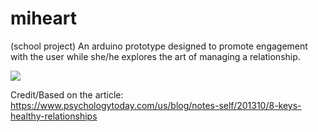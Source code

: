 # miheart
 (school project)
 An arduino prototype designed to promote engagement with the user while she/he explores the art of managing a relationship.
 
 [![](https://res.cloudinary.com/b1917/image/upload/v1590787977/github/GvNpnL.gif)](http://www.youtube.com/watch?v=7yqS3mqsNcU "")

 Credit/Based on the article: https://www.psychologytoday.com/us/blog/notes-self/201310/8-keys-healthy-relationships
